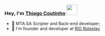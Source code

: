 ### Hey, I'm <a href="https://instagram.com/sousateew">Thiago Coutinho</a> <img src="https://cdn.discordapp.com/emojis/1013109071466995762.webp" width="35" style="margin-top: 10px;"/>

- 🔭 MTA:SA Scripter and Back-end developer;
- 👯 I'm founder and developer at <a href="https://mta-rioroleplay.com">RIO Roleplay</a>
